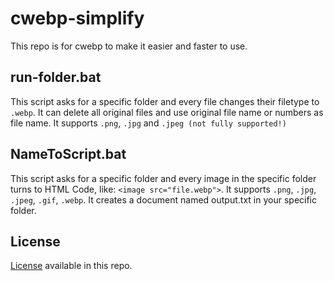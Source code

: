 # cwebp-simplify
This repo is for cwebp to make it easier and faster to use.

## run-folder.bat
This script asks for a specific folder and every file changes their filetype to ```.webp```.
It can delete all original files and use original file name or numbers as file name.
It supports ```.png```, ```.jpg``` and ```.jpeg (not fully supported!)```

## NameToScript.bat
This script asks for a specific folder and every image in the specific folder turns to HTML Code, like: ```<image src="file.webp">```.
It supports ```.png```, ```.jpg```, ```.jpeg```, ```.gif```, ```.webp```.
It creates a document named output.txt in your specific folder.

## License
[License](https://github.com/darrenefecto/cwebp-simplify/blob/master/LICENSE/ "License") available in this repo.
